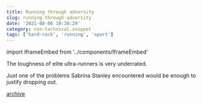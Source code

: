 ```yaml
---
title: Running through adversity
slug: running-through-adversity
date: '2021-08-06 10:38:29'
category: non-technical.snippet
tags: ['hard-rock', 'running', 'sport']
---
```


import IframeEmbed from '../components/IframeEmbed'

The toughness of elite ultra-runners is very underrated.

Just one of the problems Sabrina Stanley encountered would be enough to justify dropping
out.

<IframeEmbed src='https://youtube.com/embed/bbleNcW2ub8' />

[archive](https://us-east1-johnmathews-website.cloudfunctions.net/download?obj=movies/sabrina-stanley-interview.mp4)
